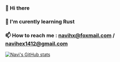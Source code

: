 ### 👋 Hi there 
### 🌱 I'm curently learning Rust
### 📫 How to reach me : navihx@foxmail.com / navihex1412@gmail.com
[![Navi's GitHub stats](https://github-readme-stats.vercel.app/api?username=NaviHX&show_icons=true)](https://github.com/anuraghazra/github-readme-stats)

